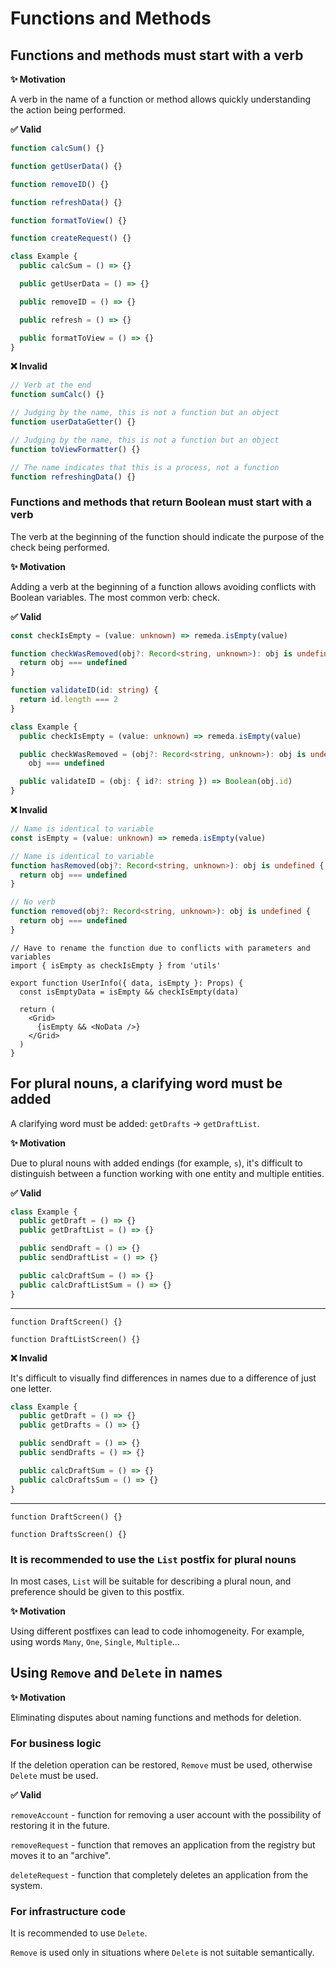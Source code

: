 # Functions and Methods

## Functions and methods must start with a verb

**✨ Motivation**

A verb in the name of a function or method allows quickly understanding the action being performed.

**✅ Valid**

```ts
function calcSum() {}

function getUserData() {}

function removeID() {}

function refreshData() {}

function formatToView() {}

function createRequest() {}
```

```ts
class Example {
  public calcSum = () => {}

  public getUserData = () => {}

  public removeID = () => {}

  public refresh = () => {}

  public formatToView = () => {}
}
```

**❌ Invalid**
```ts
// Verb at the end
function sumCalc() {}

// Judging by the name, this is not a function but an object
function userDataGetter() {}

// Judging by the name, this is not a function but an object
function toViewFormatter() {}

// The name indicates that this is a process, not a function
function refreshingData() {}
```

### Functions and methods that return Boolean must start with a verb

The verb at the beginning of the function should indicate the purpose of the check being performed.

**✨ Motivation**

Adding a verb at the beginning of a function allows avoiding conflicts with Boolean variables.
The most common verb: check.

**✅ Valid**

```ts
const checkIsEmpty = (value: unknown) => remeda.isEmpty(value)

function checkWasRemoved(obj?: Record<string, unknown>): obj is undefined {
  return obj === undefined
}

function validateID(id: string) {
  return id.length === 2
}
```

```ts
class Example {
  public checkIsEmpty = (value: unknown) => remeda.isEmpty(value)

  public checkWasRemoved = (obj?: Record<string, unknown>): obj is undefined =>
    obj === undefined

  public validateID = (obj: { id?: string }) => Boolean(obj.id)
}
```

**❌ Invalid**

```ts
// Name is identical to variable
const isEmpty = (value: unknown) => remeda.isEmpty(value)

// Name is identical to variable
function hasRemoved(obj?: Record<string, unknown>): obj is undefined {
  return obj === undefined
}

// No verb
function removed(obj?: Record<string, unknown>): obj is undefined {
  return obj === undefined
}
```

```tsx
// Have to rename the function due to conflicts with parameters and variables
import { isEmpty as checkIsEmpty } from 'utils'

export function UserInfo({ data, isEmpty }: Props) {
  const isEmptyData = isEmpty && checkIsEmpty(data)

  return (
    <Grid>
      {isEmpty && <NoData />}
    </Grid>
  )
}
```

## For plural nouns, a clarifying word must be added

A clarifying word must be added: `getDrafts` -> `getDraftList`.

**✨ Motivation**

Due to plural nouns with added endings (for example, `s`), it's difficult to distinguish between a function working with one entity and multiple entities.

**✅ Valid**

```ts
class Example {
  public getDraft = () => {}
  public getDraftList = () => {}

  public sendDraft = () => {}
  public sendDraftList = () => {}

  public calcDraftSum = () => {}
  public calcDraftListSum = () => {}
}
```

---

```tsx
function DraftScreen() {}

function DraftListScreen() {}
```

**❌ Invalid**

It's difficult to visually find differences in names due to a difference of just one letter.

```ts
class Example {
  public getDraft = () => {}
  public getDrafts = () => {}

  public sendDraft = () => {}
  public sendDrafts = () => {}

  public calcDraftSum = () => {}
  public calcDraftsSum = () => {}
}
```

---

```tsx
function DraftScreen() {}

function DraftsScreen() {}
```

### It is recommended to use the `List` postfix for plural nouns

In most cases, `List` will be suitable for describing a plural noun, and preference should be given to this postfix.

**✨ Motivation**

Using different postfixes can lead to code inhomogeneity. For example, using words `Many`, `One`, `Single`, `Multiple`...

## Using `Remove` and `Delete` in names

**✨ Motivation**

Eliminating disputes about naming functions and methods for deletion.

### For business logic

If the deletion operation can be restored, `Remove` must be used,
otherwise `Delete` must be used.

**✅ Valid**

`removeAccount` - function for removing a user account with the possibility of restoring it in the future.

`removeRequest` - function that removes an application from the registry but moves it to an "archive".

`deleteRequest` - function that completely deletes an application from the system.

### For infrastructure code

It is recommended to use `Delete`.

`Remove` is used only in situations where `Delete` is not suitable semantically.
